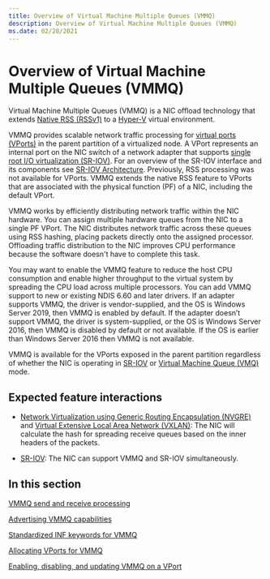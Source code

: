 ```yaml
---
title: Overview of Virtual Machine Multiple Queues (VMMQ)
description: Overview of Virtual Machine Multiple Queues (VMMQ)
ms.date: 02/28/2021
---
```


# Overview of Virtual Machine Multiple Queues (VMMQ)


Virtual Machine Multiple Queues (VMMQ) is a NIC offload technology that extends [Native RSS (RSSv1)](introduction-to-receive-side-scaling.md) to a [Hyper-V](overview-of-hyper-v.md) virtual environment.

VMMQ provides scalable network traffic processing for [virtual ports (VPorts)](virtual-ports--vports-.md) in the parent partition of a virtualized node. A VPort represents an internal port on the NIC switch of a network adapter that supports [single root I/O virtualization (SR-IOV)](overview-of-single-root-i-o-virtualization--sr-iov-.md). For an overview of the SR-IOV interface and its components see [SR-IOV Architecture](sr-iov-architecture.md). Previously, RSS processing was not available for VPorts. VMMQ extends the native RSS feature to VPorts that are associated with the physical function (PF) of a NIC, including the default VPort.

VMMQ works by efficiently distributing network traffic within the NIC hardware. You can assign multiple hardware queues from the NIC to a single PF VPort. The NIC distributes network traffic across these queues using RSS hashing, placing packets directly onto the assigned processor. Offloading traffic distribution to the NIC improves CPU performance because the software doesn't have to complete this task.

You may want to enable the VMMQ feature to reduce the host CPU consumption and enable higher throughput to the virtual system by spreading the CPU load across multiple processors. You can add VMMQ support to new or existing NDIS 6.60 and later drivers. If an adapter supports VMMQ, the driver is vendor-supplied, and the OS is Windows Server 2019, then VMMQ is enabled by default. If the adapter doesn’t support VMMQ, the driver is system-supplied, or the OS is Windows Server 2016, then VMMQ is disabled by default or not available. If the OS is earlier than Windows Server 2016 then VMMQ is not available.

VMMQ is available for the VPorts exposed in the parent partition regardless of whether the NIC is operating in [SR-IOV](overview-of-single-root-i-o-virtualization--sr-iov-.md) or [Virtual Machine Queue (VMQ)](virtual-machine-queue-architecture.md) mode.



## Expected feature interactions

- [Network Virtualization using Generic Routing Encapsulation (NVGRE)](network-virtualization-using-generic-routing-encapsulation--nvgre--task-offload.md) and [Virtual Extensive Local Area Network (VXLAN)](/windows-server/networking/sdn/technologies/hyper-v-network-virtualization/whats-new-hyperv-network-virtualization-windows-server#VXLAN): The NIC will calculate the hash for spreading receive queues based on the inner headers of the packets.

- [SR-IOV](overview-of-single-root-i-o-virtualization--sr-iov-.md): The NIC can support VMMQ and SR-IOV simultaneously.

## In this section

[VMMQ send and receive processing](vmmq-send-and-receive-processing.md)

[Advertising VMMQ capabilities](advertising-vmmq-capabilities.md)

[Standardized INF keywords for VMMQ](standardized-inf-keywords-for-vmmq.md)

[Allocating VPorts for VMMQ](allocating-vports-for-vmmq.md)

[Enabling, disabling, and updating VMMQ on a VPort](updating-vmmq-on-a-vport.md)
